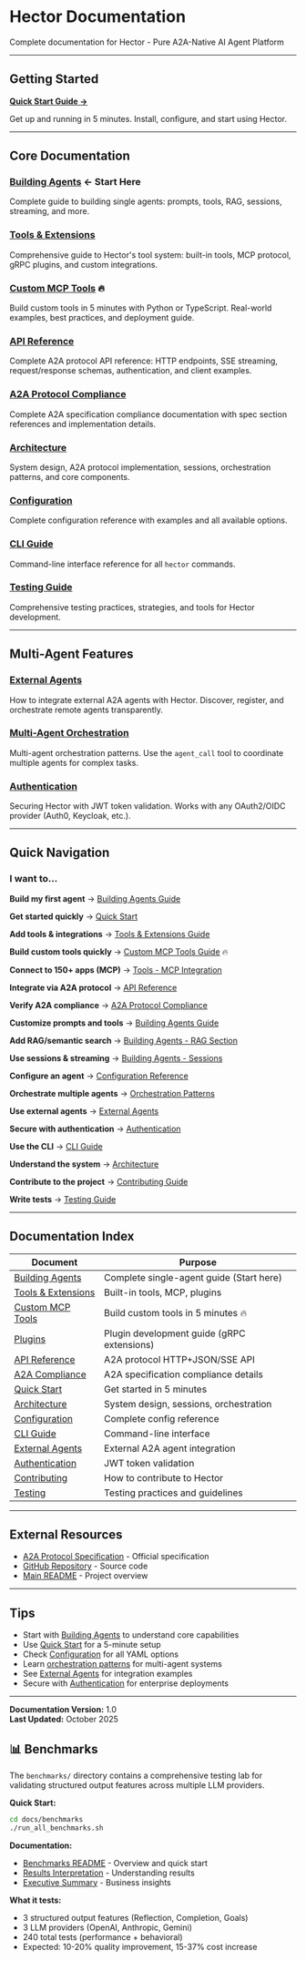 # Hector Documentation

Complete documentation for Hector - Pure A2A-Native AI Agent Platform

---

## Getting Started

**[Quick Start Guide →](QUICK_START.md)**

Get up and running in 5 minutes. Install, configure, and start using Hector.

---

## Core Documentation

### [Building Agents](AGENTS.md) ← Start Here
Complete guide to building single agents: prompts, tools, RAG, sessions, streaming, and more.

### [Tools & Extensions](TOOLS.md)
Comprehensive guide to Hector's tool system: built-in tools, MCP protocol, gRPC plugins, and custom integrations.

### [Custom MCP Tools](MCP_CUSTOM_TOOLS.md) 🔥
Build custom tools in 5 minutes with Python or TypeScript. Real-world examples, best practices, and deployment guide.

### [API Reference](API_REFERENCE.md)
Complete A2A protocol API reference: HTTP endpoints, SSE streaming, request/response schemas, authentication, and client examples.

### [A2A Protocol Compliance](A2A_COMPLIANCE.md)
Complete A2A specification compliance documentation with spec section references and implementation details.

### [Architecture](ARCHITECTURE.md)
System design, A2A protocol implementation, sessions, orchestration patterns, and core components.

### [Configuration](CONFIGURATION.md)
Complete configuration reference with examples and all available options.

### [CLI Guide](CLI_GUIDE.md)
Command-line interface reference for all `hector` commands.

### [Testing Guide](TESTING.md)
Comprehensive testing practices, strategies, and tools for Hector development.

---

## Multi-Agent Features

### [External Agents](EXTERNAL_AGENTS.md)
How to integrate external A2A agents with Hector. Discover, register, and orchestrate remote agents transparently.

### [Multi-Agent Orchestration](ARCHITECTURE.md#orchestrator-pattern)
Multi-agent orchestration patterns. Use the `agent_call` tool to coordinate multiple agents for complex tasks.

### [Authentication](AUTHENTICATION.md)
Securing Hector with JWT token validation. Works with any OAuth2/OIDC provider (Auth0, Keycloak, etc.).

---

## Quick Navigation

### I want to...

**Build my first agent**
→ [Building Agents Guide](AGENTS.md)

**Get started quickly**
→ [Quick Start](QUICK_START.md)

**Add tools & integrations**
→ [Tools & Extensions Guide](TOOLS.md)

**Build custom tools quickly**
→ [Custom MCP Tools Guide](MCP_CUSTOM_TOOLS.md) 🔥

**Connect to 150+ apps (MCP)**
→ [Tools - MCP Integration](TOOLS.md#mcp-integration)

**Integrate via A2A protocol**
→ [API Reference](API_REFERENCE.md)

**Verify A2A compliance**
→ [A2A Protocol Compliance](A2A_COMPLIANCE.md)

**Customize prompts and tools**
→ [Building Agents Guide](AGENTS.md)

**Add RAG/semantic search**
→ [Building Agents - RAG Section](AGENTS.md#document-stores--rag)

**Use sessions & streaming**
→ [Building Agents - Sessions](AGENTS.md#sessions--streaming)

**Configure an agent**
→ [Configuration Reference](CONFIGURATION.md)

**Orchestrate multiple agents**
→ [Orchestration Patterns](ARCHITECTURE.md#orchestrator-pattern)

**Use external agents**
→ [External Agents](EXTERNAL_AGENTS.md)

**Secure with authentication**
→ [Authentication](AUTHENTICATION.md)

**Use the CLI**
→ [CLI Guide](CLI_GUIDE.md)

**Understand the system**
→ [Architecture](ARCHITECTURE.md)

**Contribute to the project**
→ [Contributing Guide](CONTRIBUTING.md)

**Write tests**
→ [Testing Guide](TESTING.md)

---

## Documentation Index

| Document | Purpose |
|----------|---------|
| [Building Agents](AGENTS.md) | Complete single-agent guide (Start here) |
| [Tools & Extensions](TOOLS.md) | Built-in tools, MCP, plugins |
| [Custom MCP Tools](MCP_CUSTOM_TOOLS.md) | Build custom tools in 5 minutes 🔥 |
| [Plugins](PLUGINS.md) | Plugin development guide (gRPC extensions) |
| [API Reference](API_REFERENCE.md) | A2A protocol HTTP+JSON/SSE API |
| [A2A Compliance](A2A_COMPLIANCE.md) | A2A specification compliance details |
| [Quick Start](QUICK_START.md) | Get started in 5 minutes |
| [Architecture](ARCHITECTURE.md) | System design, sessions, orchestration |
| [Configuration](CONFIGURATION.md) | Complete config reference |
| [CLI Guide](CLI_GUIDE.md) | Command-line interface |
| [External Agents](EXTERNAL_AGENTS.md) | External A2A agent integration |
| [Authentication](AUTHENTICATION.md) | JWT token validation |
| [Contributing](CONTRIBUTING.md) | How to contribute to Hector |
| [Testing](TESTING.md) | Testing practices and guidelines |

---

## External Resources

- [A2A Protocol Specification](https://a2a-protocol.org) - Official specification
- [GitHub Repository](https://github.com/kadirpekel/hector) - Source code
- [Main README](../README.md) - Project overview

---

## Tips

- Start with [Building Agents](AGENTS.md) to understand core capabilities
- Use [Quick Start](QUICK_START.md) for a 5-minute setup
- Check [Configuration](CONFIGURATION.md) for all YAML options
- Learn [orchestration patterns](ARCHITECTURE.md#orchestrator-pattern) for multi-agent systems
- See [External Agents](EXTERNAL_AGENTS.md) for integration examples
- Secure with [Authentication](AUTHENTICATION.md) for enterprise deployments

---

**Documentation Version:** 1.0  
**Last Updated:** October 2025

## 📊 Benchmarks

The `benchmarks/` directory contains a comprehensive testing lab for validating structured output features across multiple LLM providers.

**Quick Start:**
```bash
cd docs/benchmarks
./run_all_benchmarks.sh
```

**Documentation:**
- [Benchmarks README](benchmarks/README.md) - Overview and quick start
- [Results Interpretation](benchmarks/RESULTS_INTERPRETATION.md) - Understanding results
- [Executive Summary](benchmarks/EXECUTIVE_SUMMARY.md) - Business insights

**What it tests:**
- 3 structured output features (Reflection, Completion, Goals)
- 3 LLM providers (OpenAI, Anthropic, Gemini)
- 240 total tests (performance + behavioral)
- Expected: 10-20% quality improvement, 15-37% cost increase
